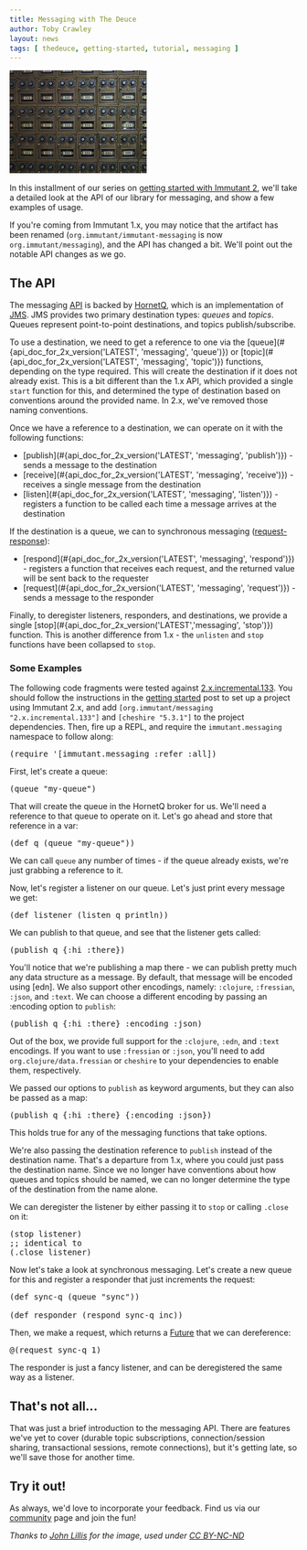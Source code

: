 ```yaml
---
title: Messaging with The Deuce
author: Toby Crawley
layout: news
tags: [ thedeuce, getting-started, tutorial, messaging ]
---
```


<a href="https://flic.kr/p/Ea16j"><img src="/images/news/mailboxes.jpg" alt="[mailboxes]" class="alignleft"/></a>

In this installment of our series on
[getting started with Immutant 2](/news/tags/thedeuce/), we'll take a
detailed look at the API of our library for messaging, and show
a few examples of usage.

If you're coming from Immutant 1.x, you may notice that the artifact
has been renamed (`org.immutant/immutant-messaging` is now
`org.immutant/messaging`), and the API has changed a bit. We'll point
out the notable API changes as we go.

## The API

The messaging [API](#{api_doc_for_2x_version('LATEST')})
 is backed by [HornetQ], which is an implementation
of [JMS]. JMS provides two primary destination types: *queues* and
*topics*. Queues represent point-to-point destinations, and topics
publish/subscribe.

To use a destination, we need to get a reference to one via the
[queue](#{api_doc_for_2x_version('LATEST', 'messaging', 'queue')}) or
[topic](#{api_doc_for_2x_version('LATEST', 'messaging', 'topic')})
functions, depending on the type required. This will create the
destination if it does not already exist. This is a bit different than
the 1.x API, which provided a single `start` function for this, and
determined the type of destination based on conventions around the
provided name. In 2.x, we've removed those naming conventions.

Once we have a reference to a destination, we can operate on it with
the following functions:

* [publish](#{api_doc_for_2x_version('LATEST', 'messaging', 'publish')}) -
  sends a message to the destination
* [receive](#{api_doc_for_2x_version('LATEST', 'messaging', 'receive')}) -
  receives a single message from the destination
* [listen](#{api_doc_for_2x_version('LATEST', 'messaging', 'listen')}) -
  registers a function to be called each time a message
  arrives at the destination

If the destination is a queue, we can to synchronous messaging
([request-response]):

* [respond](#{api_doc_for_2x_version('LATEST', 'messaging', 'respond')}) -
  registers a function that receives each request, and the
  returned value will be sent back to the requester
* [request](#{api_doc_for_2x_version('LATEST', 'messaging', 'request')}) -
  sends a message to the responder

Finally, to deregister listeners, responders, and destinations, we
provide a single
[stop](#{api_doc_for_2x_version('LATEST','messaging', 'stop')})
function. This is another difference from 1.x -
the `unlisten` and `stop` functions have been collapsed to `stop`.

### Some Examples

The following code fragments were tested against
[2.x.incremental.133](http://immutant.org/builds/2x/). You should
follow the instructions in the [getting started] post to set up a
project using Immutant 2.x, and add
`[org.immutant/messaging "2.x.incremental.133"]` and
`[cheshire "5.3.1"]` to the project dependencies. Then, fire up a
REPL, and require the `immutant.messaging` namespace to follow along:

<pre class="syntax clojure">(require '[immutant.messaging :refer :all])</pre>

First, let's create a queue:

<pre class="syntax clojure">(queue "my-queue")</pre>

That will create the queue in the HornetQ broker for us. We'll need a
reference to that queue to operate on it. Let's go ahead and store
that reference in a var:

<pre class="syntax clojure">(def q (queue "my-queue"))</pre>

We can call `queue` any number of times - if the queue already exists,
we're just grabbing a reference to it.

Now, let's register a listener on our queue. Let's just print every
message we get:

<pre class="syntax clojure">(def listener (listen q println))</pre>

We can publish to that queue, and see that the listener gets called:

<pre class="syntax clojure">(publish q {:hi :there})</pre>

You'll notice that we're publishing a map there - we can publish
pretty much any data structure as a message. By default, that message
will be encoded using [edn]. We also support other encodings, namely:
`:clojure`, `:fressian`, `:json`, and `:text`. We can choose a
different encoding by passing an :encoding option to `publish`:

<pre class="syntax clojure">(publish q {:hi :there} :encoding :json)</pre>

Out of the box, we provide full support for the `:clojure`, `:edn`,
and `:text` encodings. If you want to use `:fressian` or `:json`,
you'll need to add `org.clojure/data.fressian` or `cheshire` to your
dependencies to enable them, respectively.

We passed our options to `publish` as keyword arguments, but they can
also be passed as a map:

<pre class="syntax clojure">(publish q {:hi :there} {:encoding :json})</pre>

This holds true for any of the messaging functions that take options.

We're also passing the destination reference to `publish` instead of the
destination name. That's a departure from 1.x, where you could just pass the
destination name. Since we no longer have conventions about how queues and
topics should be named, we can no longer determine the type of the
destination from the name alone.

We can deregister the listener by either passing it to `stop` or
calling `.close` on it:

<pre class="syntax clojure">(stop listener)
;; identical to
(.close listener)</pre>

Now let's take a look at synchronous messaging. Let's create a new
queue for this and register a responder that just increments the
request:

<pre class="syntax clojure">(def sync-q (queue "sync"))

(def responder (respond sync-q inc))</pre>

Then, we make a request, which returns a [Future] that we can
dereference:

<pre class="syntax clojure">@(request sync-q 1)</pre>

The responder is just a fancy listener, and can be deregistered the
same way as a listener.

## That's not all...

That was just a brief introduction to the messaging API. There are
features we've yet to cover (durable topic subscriptions,
connection/session sharing, transactional sessions, remote
connections), but it's getting late, so we'll save those for another
time.

## Try it out!

As always, we'd love to incorporate your feedback. Find us via our
[community] page and join the fun!

*Thanks to [John Lillis](https://flic.kr/p/6ZpegH) for the image, used under [CC BY-NC-ND](https://creativecommons.org/licenses/by-nc-nd/2.0/)*

[HornetQ]: http://hornetq.jboss.org/
[JMS]: https://en.wikipedia.org/wiki/Java_Message_Service
[getting started]: /news/2014/04/28/getting-started-with-2x/
[request-response]: https://en.wikipedia.org/wiki/Request-response
[community]: http://immutant.org/community/
[Future]: http://docs.oracle.com/javase/7/docs/api/java/util/concurrent/Future.html
